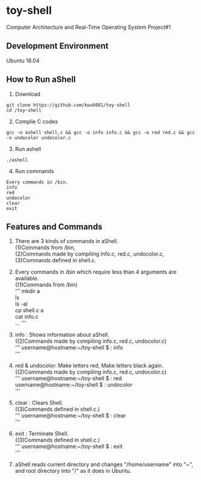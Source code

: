 # toy-shell
Computer Architecture and Real-Time Operating System
Project#1

## Development Environment
Ubuntu 18.04

## How to Run aShell
1. Download
```
git clone https://github.com/kws6081/toy-shell
cd /toy-shell
```

2. Complie C codes
```
gcc -o ashell shell.c && gcc -o info info.c && gcc -o red red.c && gcc -o undocolor undocolor.c
```

3. Run ashell
```
./ashell
```

4. Run commands
```
Every commands in /bin.
info
red
undocolor
clear
exit
```

## Features and Commands
1. There are 3 kinds of commands in aShell.  
(1)Commands from /bin,  
(2)Commands made by compiling info.c, red.c, undocolor.c,  
(3)Commands defined in shell.c.  

2. Every commands in /bin which require less than 4 arguments are available.  
((1)Commands from /bin)  
'''
mkdir a  
ls  
ls -al  
cp shell.c a  
cat info.c  
...
'''

3. info : Shows information about aShell.  
((2)Commands made by compiling info.c, red.c, undocolor.c)  
'''
username@hostname:~/toy-shell $ : info  
'''

4. red & undocolor: Make letters red, Make letters black again.  
((2)Commands made by compiling info.c, red.c, undocolor.c)  
'''
username@hostname:~/toy-shell $ : red  
username@hostname:~/toy-shell $ : undocolor  
'''

5. clear : Clears Shell.  
((3)Commands defined in shell.c.)  
'''
username@hostname:~/toy-shell $ : clear  
'''

6. exit : Terminate Shell.  
((3)Commands defined in shell.c.)  
'''
username@hostname:~/toy-shell $ : exit  
'''

7. aShell reads current directory and changes "/home/username" into "~", and root directory into "/" as it does in Ubuntu.  
